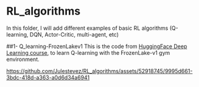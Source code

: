 # RL_algorithms
In this folder, I will add different examples of basic RL algorithms (Q-learning, DQN, Actor-Critic, multi-agent, etc)


##1- Q_learning-FrozenLakev1
This is the code from [HuggingFace Deep Learning course](https://huggingface.co/learn/deep-rl-course/unit2/hands-on?fw=pt), to learn Q-learning with the FrozenLake-v1 gym environment.

https://github.com/Julestevez/RL_algorithms/assets/52918745/9995d661-3bdc-418d-a363-a0d6d34a6941

